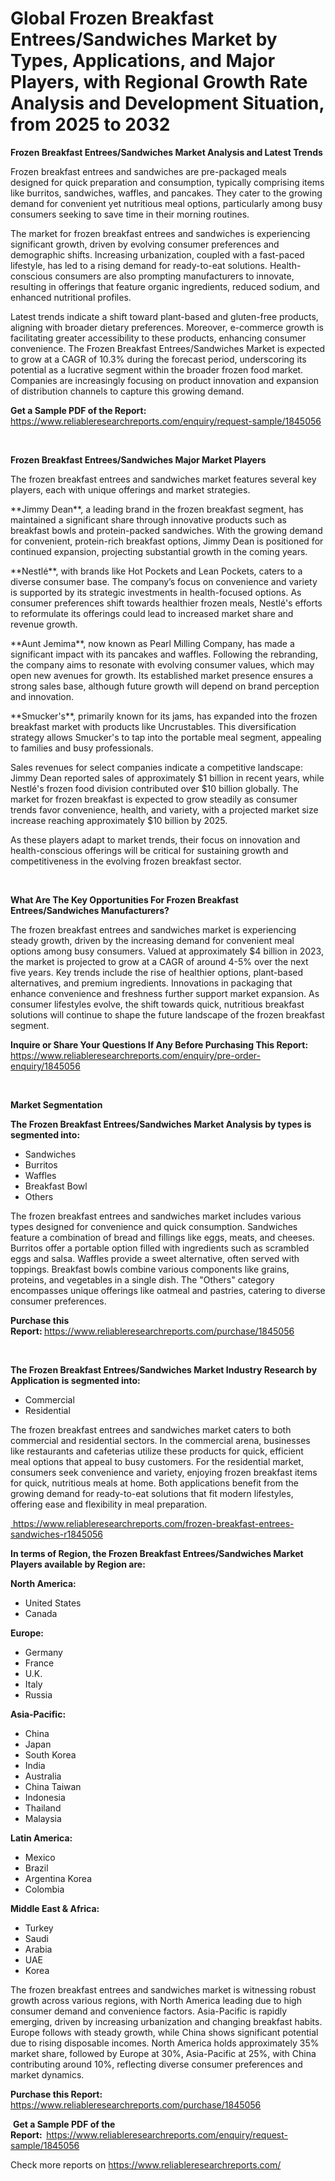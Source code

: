 <p><h1>Global Frozen Breakfast Entrees/Sandwiches Market by Types, Applications, and Major Players, with Regional Growth Rate Analysis and Development Situation, from 2025 to 2032</h1></p><p><strong>Frozen Breakfast Entrees/Sandwiches Market Analysis and Latest Trends</strong></p>
<p><p>Frozen breakfast entrees and sandwiches are pre-packaged meals designed for quick preparation and consumption, typically comprising items like burritos, sandwiches, waffles, and pancakes. They cater to the growing demand for convenient yet nutritious meal options, particularly among busy consumers seeking to save time in their morning routines.</p><p>The market for frozen breakfast entrees and sandwiches is experiencing significant growth, driven by evolving consumer preferences and demographic shifts. Increasing urbanization, coupled with a fast-paced lifestyle, has led to a rising demand for ready-to-eat solutions. Health-conscious consumers are also prompting manufacturers to innovate, resulting in offerings that feature organic ingredients, reduced sodium, and enhanced nutritional profiles. </p><p>Latest trends indicate a shift toward plant-based and gluten-free products, aligning with broader dietary preferences. Moreover, e-commerce growth is facilitating greater accessibility to these products, enhancing consumer convenience. The Frozen Breakfast Entrees/Sandwiches Market is expected to grow at a CAGR of 10.3% during the forecast period, underscoring its potential as a lucrative segment within the broader frozen food market. Companies are increasingly focusing on product innovation and expansion of distribution channels to capture this growing demand.</p></p>
<p><strong>Get a Sample PDF of the Report:&nbsp;</strong> <a href="https://www.reliableresearchreports.com/enquiry/request-sample/1845056?utm_campaign=3059&utm_medium=2&utm_source=Github&utm_content=ia&utm_term=07042025&utm_id=frozen-breakfast-entreessandwiches">https://www.reliableresearchreports.com/enquiry/request-sample/1845056</a></p>
<p>&nbsp;</p>
<p><strong>Frozen Breakfast Entrees/Sandwiches Major Market Players</strong></p>
<p><p>The frozen breakfast entrees and sandwiches market features several key players, each with unique offerings and market strategies. </p><p>**Jimmy Dean**, a leading brand in the frozen breakfast segment, has maintained a significant share through innovative products such as breakfast bowls and protein-packed sandwiches. With the growing demand for convenient, protein-rich breakfast options, Jimmy Dean is positioned for continued expansion, projecting substantial growth in the coming years.</p><p>**Nestlé**, with brands like Hot Pockets and Lean Pockets, caters to a diverse consumer base. The company’s focus on convenience and variety is supported by its strategic investments in health-focused options. As consumer preferences shift towards healthier frozen meals, Nestlé's efforts to reformulate its offerings could lead to increased market share and revenue growth.</p><p>**Aunt Jemima**, now known as Pearl Milling Company, has made a significant impact with its pancakes and waffles. Following the rebranding, the company aims to resonate with evolving consumer values, which may open new avenues for growth. Its established market presence ensures a strong sales base, although future growth will depend on brand perception and innovation.</p><p>**Smucker's**, primarily known for its jams, has expanded into the frozen breakfast market with products like Uncrustables. This diversification strategy allows Smucker's to tap into the portable meal segment, appealing to families and busy professionals.</p><p>Sales revenues for select companies indicate a competitive landscape: Jimmy Dean reported sales of approximately $1 billion in recent years, while Nestlé's frozen food division contributed over $10 billion globally. The market for frozen breakfast is expected to grow steadily as consumer trends favor convenience, health, and variety, with a projected market size increase reaching approximately $10 billion by 2025. </p><p>As these players adapt to market trends, their focus on innovation and health-conscious offerings will be critical for sustaining growth and competitiveness in the evolving frozen breakfast sector.</p></p>
<p>&nbsp;</p>
<p><strong>What Are The Key Opportunities For Frozen Breakfast Entrees/Sandwiches Manufacturers?</strong></p>
<p><p>The frozen breakfast entrees and sandwiches market is experiencing steady growth, driven by the increasing demand for convenient meal options among busy consumers. Valued at approximately $4 billion in 2023, the market is projected to grow at a CAGR of around 4-5% over the next five years. Key trends include the rise of healthier options, plant-based alternatives, and premium ingredients. Innovations in packaging that enhance convenience and freshness further support market expansion. As consumer lifestyles evolve, the shift towards quick, nutritious breakfast solutions will continue to shape the future landscape of the frozen breakfast segment.</p></p>
<p><strong>Inquire or Share Your Questions If Any Before Purchasing This Report:</strong> <a href="https://www.reliableresearchreports.com/enquiry/pre-order-enquiry/1845056?utm_campaign=3059&utm_medium=2&utm_source=Github&utm_content=ia&utm_term=07042025&utm_id=frozen-breakfast-entreessandwiches">https://www.reliableresearchreports.com/enquiry/pre-order-enquiry/1845056</a></p>
<p>&nbsp;</p>
<p><strong>Market Segmentation</strong></p>
<p><strong>The Frozen Breakfast Entrees/Sandwiches Market Analysis by types is segmented into:</strong></p>
<p><ul><li>Sandwiches</li><li>Burritos</li><li>Waffles</li><li>Breakfast Bowl</li><li>Others</li></ul></p>
<p><p>The frozen breakfast entrees and sandwiches market includes various types designed for convenience and quick consumption. Sandwiches feature a combination of bread and fillings like eggs, meats, and cheeses. Burritos offer a portable option filled with ingredients such as scrambled eggs and salsa. Waffles provide a sweet alternative, often served with toppings. Breakfast bowls combine various components like grains, proteins, and vegetables in a single dish. The "Others" category encompasses unique offerings like oatmeal and pastries, catering to diverse consumer preferences.</p></p>
<p><strong>Purchase this Report:&nbsp;</strong><a href="https://www.reliableresearchreports.com/purchase/1845056?utm_campaign=3059&utm_medium=2&utm_source=Github&utm_content=ia&utm_term=07042025&utm_id=frozen-breakfast-entreessandwiches">https://www.reliableresearchreports.com/purchase/1845056</a></p>
<p>&nbsp;</p>
<p><strong>The Frozen Breakfast Entrees/Sandwiches Market Industry Research by Application is segmented into:</strong></p>
<p><ul><li>Commercial</li><li>Residential</li></ul></p>
<p><p>The frozen breakfast entrees and sandwiches market caters to both commercial and residential sectors. In the commercial arena, businesses like restaurants and cafeterias utilize these products for quick, efficient meal options that appeal to busy customers. For the residential market, consumers seek convenience and variety, enjoying frozen breakfast items for quick, nutritious meals at home. Both applications benefit from the growing demand for ready-to-eat solutions that fit modern lifestyles, offering ease and flexibility in meal preparation.</p></p>
<p><a href="https://www.reliableresearchreports.com/frozen-breakfast-entrees-sandwiches-r1845056?utm_campaign=3059&utm_medium=2&utm_source=Github&utm_content=ia&utm_term=07042025&utm_id=frozen-breakfast-entreessandwiches">&nbsp;https://www.reliableresearchreports.com/frozen-breakfast-entrees-sandwiches-r1845056</a></p>
<p><strong>In terms of Region, the Frozen Breakfast Entrees/Sandwiches Market Players available by Region are:</strong></p>
<p>
    <p> <strong> North America: </strong>
        <ul>
            <li>United States</li>
            <li>Canada</li>
        </ul>
        </p> 
    <p> <strong> Europe: </strong>
        <ul>
            <li>Germany</li>
            <li>France</li>
            <li>U.K.</li>
            <li>Italy</li>
            <li>Russia</li>
        </ul>
        </p> 
    <p> <strong> Asia-Pacific: </strong>
        <ul>
            <li>China</li>
            <li>Japan</li>
            <li>South Korea</li>
            <li>India</li>
            <li>Australia</li>
            <li>China Taiwan</li>
            <li>Indonesia</li>
            <li>Thailand</li>
            <li>Malaysia</li>
        </ul>
        </p> 
    <p> <strong> Latin America: </strong>
        <ul>
            <li>Mexico</li>
            <li>Brazil</li>
            <li>Argentina Korea</li>
            <li>Colombia</li>
        </ul>
        </p> 
    <p> <strong> Middle East & Africa: </strong>
        <ul>
            <li>Turkey</li>
            <li>Saudi</li>
            <li>Arabia</li>
            <li>UAE</li>
            <li>Korea</li>
        </ul>
    </p>
    </p>
<p><p>The frozen breakfast entrees and sandwiches market is witnessing robust growth across various regions, with North America leading due to high consumer demand and convenience factors. Asia-Pacific is rapidly emerging, driven by increasing urbanization and changing breakfast habits. Europe follows with steady growth, while China shows significant potential due to rising disposable incomes. North America holds approximately 35% market share, followed by Europe at 30%, Asia-Pacific at 25%, with China contributing around 10%, reflecting diverse consumer preferences and market dynamics.</p></p>
<p><strong>Purchase this Report: </strong><a href="https://www.reliableresearchreports.com/purchase/1845056?utm_campaign=3059&utm_medium=2&utm_source=Github&utm_content=ia&utm_term=07042025&utm_id=frozen-breakfast-entreessandwiches">https://www.reliableresearchreports.com/purchase/1845056</a></p>
<p>&nbsp;<strong>Get a Sample PDF of the Report:&nbsp;&nbsp;</strong><a href="https://www.reliableresearchreports.com/enquiry/request-sample/1845056?utm_campaign=3059&utm_medium=2&utm_source=Github&utm_content=ia&utm_term=07042025&utm_id=frozen-breakfast-entreessandwiches">https://www.reliableresearchreports.com/enquiry/request-sample/1845056</a></p>
<p><strong></strong></p>
<p>Check more reports on <a href="https://www.reliableresearchreports.com/?utm_campaign=3059&utm_medium=2&utm_source=Github&utm_content=ia&utm_term=07042025&utm_id=frozen-breakfast-entreessandwiches">https://www.reliableresearchreports.com/</a></p>